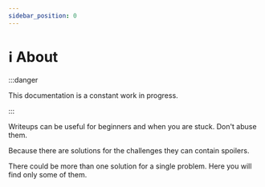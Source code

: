 ```yaml
---
sidebar_position: 0
---
```


# ℹ️ About

:::danger

This documentation is a constant work in progress.

:::

Writeups can be useful for beginners and when you are stuck. Don't abuse them.

Because there are solutions for the challenges they can contain spoilers.

There could be more than one solution for a single problem. Here you will find only some of them.
